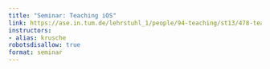 ```yaml
---
title: "Seminar: Teaching iOS"
link: https://ase.in.tum.de/lehrstuhl_1/people/94-teaching/st13/478-teaching-ios-ss13
instructors:
- alias: krusche
robotsdisallow: true
format: seminar
---
```

